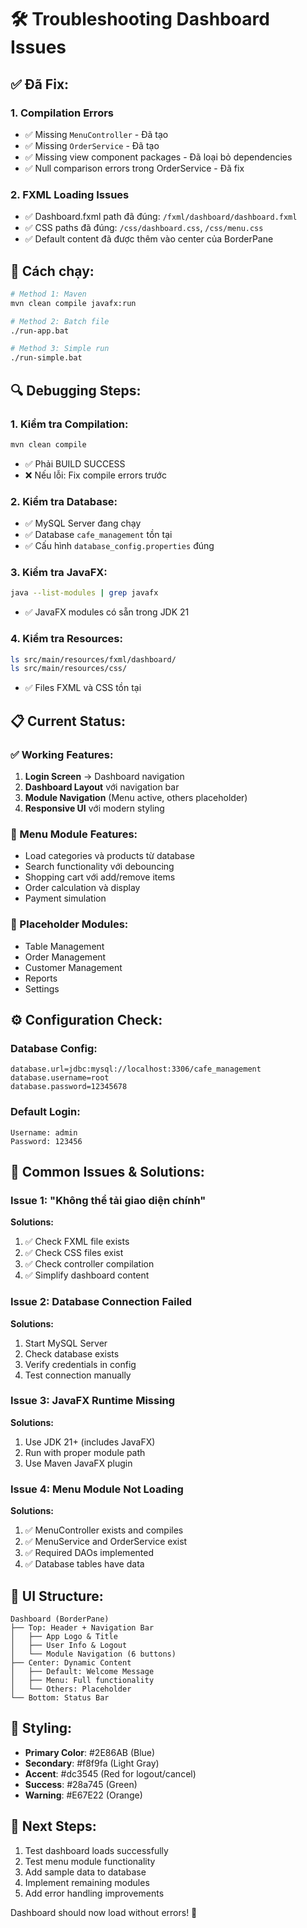 # 🛠️ Troubleshooting Dashboard Issues

## ✅ **Đã Fix:**

### 1. **Compilation Errors**
- ✅ Missing `MenuController` - Đã tạo
- ✅ Missing `OrderService` - Đã tạo  
- ✅ Missing view component packages - Đã loại bỏ dependencies
- ✅ Null comparison errors trong OrderService - Đã fix

### 2. **FXML Loading Issues**
- ✅ Dashboard.fxml path đã đúng: `/fxml/dashboard/dashboard.fxml`
- ✅ CSS paths đã đúng: `/css/dashboard.css`, `/css/menu.css`
- ✅ Default content đã được thêm vào center của BorderPane

## 🚀 **Cách chạy:**

```bash
# Method 1: Maven 
mvn clean compile javafx:run

# Method 2: Batch file
./run-app.bat

# Method 3: Simple run
./run-simple.bat
```

## 🔍 **Debugging Steps:**

### **1. Kiểm tra Compilation:**
```bash
mvn clean compile
```
- ✅ Phải BUILD SUCCESS
- ❌ Nếu lỗi: Fix compile errors trước

### **2. Kiểm tra Database:**
- ✅ MySQL Server đang chạy
- ✅ Database `cafe_management` tồn tại  
- ✅ Cấu hình `database_config.properties` đúng

### **3. Kiểm tra JavaFX:**
```bash
java --list-modules | grep javafx
```
- ✅ JavaFX modules có sẵn trong JDK 21

### **4. Kiểm tra Resources:**
```bash
ls src/main/resources/fxml/dashboard/
ls src/main/resources/css/
```
- ✅ Files FXML và CSS tồn tại

## 📋 **Current Status:**

### **✅ Working Features:**
1. **Login Screen** → Dashboard navigation
2. **Dashboard Layout** với navigation bar
3. **Module Navigation** (Menu active, others placeholder)
4. **Responsive UI** với modern styling

### **🎯 Menu Module Features:**
- Load categories và products từ database
- Search functionality với debouncing
- Shopping cart với add/remove items
- Order calculation và display
- Payment simulation

### **🚧 Placeholder Modules:**
- Table Management
- Order Management  
- Customer Management
- Reports
- Settings

## ⚙️ **Configuration Check:**

### **Database Config:**
```properties
database.url=jdbc:mysql://localhost:3306/cafe_management
database.username=root
database.password=12345678
```

### **Default Login:**
```
Username: admin
Password: 123456
```

## 🐛 **Common Issues & Solutions:**

### **Issue 1: "Không thể tải giao diện chính"**
**Solutions:**
1. ✅ Check FXML file exists
2. ✅ Check CSS files exist  
3. ✅ Check controller compilation
4. ✅ Simplify dashboard content

### **Issue 2: Database Connection Failed**
**Solutions:**
1. Start MySQL Server
2. Check database exists
3. Verify credentials in config
4. Test connection manually

### **Issue 3: JavaFX Runtime Missing**
**Solutions:**
1. Use JDK 21+ (includes JavaFX)
2. Run with proper module path
3. Use Maven JavaFX plugin

### **Issue 4: Menu Module Not Loading**
**Solutions:**
1. ✅ MenuController exists and compiles
2. ✅ MenuService and OrderService exist
3. ✅ Required DAOs implemented
4. ✅ Database tables have data

## 📱 **UI Structure:**

```
Dashboard (BorderPane)
├── Top: Header + Navigation Bar
│   ├── App Logo & Title  
│   ├── User Info & Logout
│   └── Module Navigation (6 buttons)
├── Center: Dynamic Content
│   ├── Default: Welcome Message
│   ├── Menu: Full functionality
│   └── Others: Placeholder
└── Bottom: Status Bar
```

## 🎨 **Styling:**
- **Primary Color**: #2E86AB (Blue)
- **Secondary**: #f8f9fa (Light Gray) 
- **Accent**: #dc3545 (Red for logout/cancel)
- **Success**: #28a745 (Green)
- **Warning**: #E67E22 (Orange)

## 🔄 **Next Steps:**
1. Test dashboard loads successfully
2. Test menu module functionality
3. Add sample data to database
4. Implement remaining modules
5. Add error handling improvements

Dashboard should now load without errors! 🎉





















